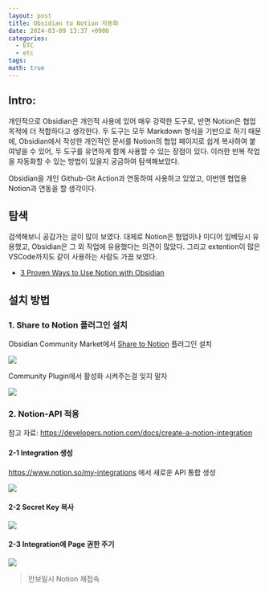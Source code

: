 ```yaml
---
layout: post
title: Obsidian to Notion 자동화
date: 2024-03-09 13:37 +0900
categories:
  - ETC
  - etc
tags: 
math: true
---
```


## Intro: 

개인적으로 Obsidian은 개인적 사용에 있어 매우 강력한 도구로, 반면 Notion은 협업 목적에 더 적합하다고 생각한다. 두 도구는 모두 Markdown 형식을 기반으로 하기 때문에, Obsidian에서 작성한 개인적인 문서를 Notion의 협업 페이지로 쉽게 복사하여 붙여넣을 수 있어, 두 도구를 유연하게 함께 사용할 수 있는 장점이 있다. 이러한 반복 작업을 자동화할 수 있는 방법이 있을지 궁금하여 탐색해보았다.

Obsidian을 개인 Github-Git Action과 연동하여 사용하고 있었고, 이번엔 협업용 Notion과 연동을 할 생각이다.

## 탐색
검색해보니 공감가는 글이 많이 보였다. 대체로 Notion은 협업이나 미디어 임베딩시 유용했고, Obsidian은 그 외 작업에 유용했다는 의견이 많았다. 그리고 extention이 많은 VSCode까지도 같이 사용하는 사람도 가끔 보였다.

- [3 Proven Ways to Use Notion with Obsidian](https://bloggingx.com/use-notion-with-obsidian/) 


## 설치 방법

### 1. Share to Notion 플러그인 설치

Obsidian Community Market에서 [Share to Notion](obsidian://show-plugin?id=obsidian-to-notion) 플러그인 설치

![](https://i.imgur.com/23at9Dw.png)

Community Plugin에서 활성화 시켜주는걸 잊지 말자

![](https://i.imgur.com/l3gusTE.png)


### 2. Notion-API 적용

참고 자료: https://developers.notion.com/docs/create-a-notion-integration

#### 2-1 Integration 생성

https://www.notion.so/my-integrations 에서 새로운 API 통합 생성


![](https://files.readme.io/90c7d2e-integration.gif)

#### 2-2 Secret Key 복사

![](https://i.imgur.com/HXqGQFj.png)

#### 2-3 Integration에 Page 권한 주기

![](https://files.readme.io/fefc809-permissions.gif)

> 안보일시 Notion 재접속

